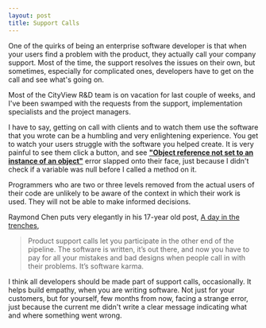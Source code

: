 ```yaml
---
layout: post
title: Support Calls
---
```


One of the quirks of being an enterprise software developer is that when your users find a problem with the product, they actually call your company support. Most of the time, the support resolves the issues on their own, but sometimes, especially for complicated ones, developers have to get on the call and see what's going on.

Most of the CityView R&D team is on vacation for last couple of weeks, and I've been swamped with the requests from the support, implementation specialists and the project managers. 

I have to say, getting on call with clients and to watch them use the software that you wrote can be a humbling and very enlightening experience. You get to watch your users struggle with the software you helped create. It is very painful to see them click a button, and see [**"Object reference not set to an instance of an object"**](https://stackoverflow.com/questions/779091/what-does-object-reference-not-set-to-an-instance-of-an-object-mean) error slapped onto their face, just because I didn't check if a variable was null before I called a method on it.

Programmers who are two or three levels removed from the actual users of their code are unlikely to be aware of the context in which their work is used. They will not be able to make informed decisions.

Raymond Chen puts very elegantly in his 17-year old post, [A day in the trenches](https://devblogs.microsoft.com/oldnewthing/20030816-00/?p=42883),

> Product support calls let you participate in the other end of the pipeline. The software is written, it’s out there, and now you have to pay for all your mistakes and bad designs when people call in with their problems. It’s software karma.

I think all developers should be made part of support calls, occasionally. It helps build empathy, when you are writing software. Not just for your customers, but for yourself, few months from now, facing a strange error, just because the current me didn't write a clear message indicating what and where something went wrong. 